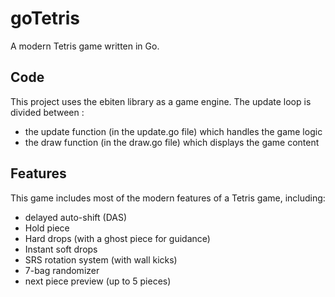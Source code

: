 # goTetris
A modern Tetris game written in Go.

## Code

This project uses the ebiten library as a game engine.
The update loop is divided between  :
- the update function (in the update.go file) which handles the game logic 
- the draw function (in the draw.go file) which displays the game content

## Features

This game includes most of the modern features of a Tetris game, including:
- delayed auto-shift (DAS)
- Hold piece
- Hard drops (with a ghost piece for guidance)
- Instant soft drops
- SRS rotation system (with wall kicks)
- 7-bag randomizer
- next piece preview (up to 5 pieces)